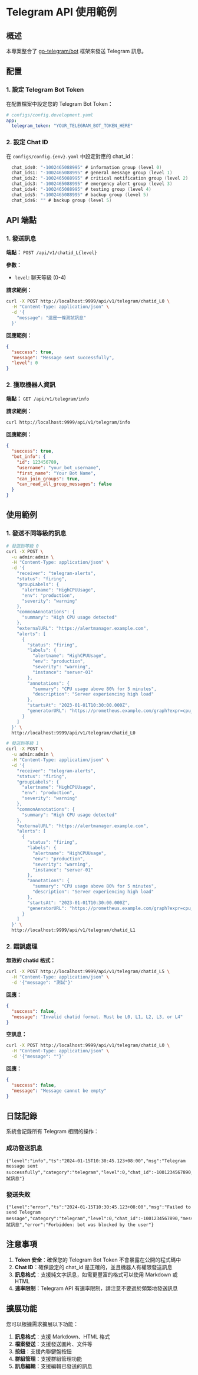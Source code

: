 # Telegram API 使用範例

## 概述

本專案整合了 [go-telegram/bot](https://github.com/go-telegram/bot) 框架來發送 Telegram 訊息。

## 配置

### 1. 設定 Telegram Bot Token

在配置檔案中設定您的 Telegram Bot Token：

```yaml
# configs/config.development.yaml
app:
  telegram_token: "YOUR_TELEGRAM_BOT_TOKEN_HERE"
```

### 2. 設定 Chat ID

在 `configs/config.{env}.yaml` 中設定對應的 chat_id：

```go
  chat_ids0: "-1002465088995" # information group (level 0)
  chat_ids1: "-1002465088995" # general message group (level 1)
  chat_ids2: "-1002465088995" # critical notification group (level 2)
  chat_ids3: "-1002465088995" # emergency alert group (level 3)
  chat_ids4: "-1002465088995" # testing group (level 4)
  chat_ids5: "-1002465088995" # backup group (level 5)
  chat_ids6: "" # backup group (level 5)
```

## API 端點

### 1. 發送訊息

**端點：** `POST /api/v1/chatid_L{level}`

**參數：**

- `level`: 聊天等級 (0-4)

**請求範例：**

```bash
curl -X POST http://localhost:9999/api/v1/telegram/chatid_L0 \
  -H "Content-Type: application/json" \
  -d '{
    "message": "這是一條測試訊息"
  }'
```

**回應範例：**

```json
{
  "success": true,
  "message": "Message sent successfully",
  "level": 0
}
```

### 2. 獲取機器人資訊

**端點：** `GET /api/v1/telegram/info`

**請求範例：**

```bash
curl http://localhost:9999/api/v1/telegram/info
```

**回應範例：**

```json
{
  "success": true,
  "bot_info": {
    "id": 123456789,
    "username": "your_bot_username",
    "first_name": "Your Bot Name",
    "can_join_groups": true,
    "can_read_all_group_messages": false
  }
}
```

## 使用範例

### 1. 發送不同等級的訊息

```bash
# 發送到等級 0
curl -X POST \
  -u admin:admin \
  -H "Content-Type: application/json" \
  -d '{
    "receiver": "telegram-alerts",
    "status": "firing",
    "groupLabels": {
      "alertname": "HighCPUUsage",
      "env": "production",
      "severity": "warning"
    },
    "commonAnnotations": {
      "summary": "High CPU usage detected"
    },
    "externalURL": "https://alertmanager.example.com",
    "alerts": [
      {
        "status": "firing",
        "labels": {
          "alertname": "HighCPUUsage",
          "env": "production",
          "severity": "warning",
          "instance": "server-01"
        },
        "annotations": {
          "summary": "CPU usage above 80% for 5 minutes",
          "description": "Server experiencing high load"
        },
        "startsAt": "2023-01-01T10:30:00.000Z",
        "generatorURL": "https://prometheus.example.com/graph?expr=cpu_usage"
      }
    ]
  }' \
  http://localhost:9999/api/v1/telegram/chatid_L0

# 發送到等級 1
curl -X POST \
  -u admin:admin \
  -H "Content-Type: application/json" \
  -d '{
    "receiver": "telegram-alerts",
    "status": "firing",
    "groupLabels": {
      "alertname": "HighCPUUsage",
      "env": "production",
      "severity": "warning"
    },
    "commonAnnotations": {
      "summary": "High CPU usage detected"
    },
    "externalURL": "https://alertmanager.example.com",
    "alerts": [
      {
        "status": "firing",
        "labels": {
          "alertname": "HighCPUUsage",
          "env": "production",
          "severity": "warning",
          "instance": "server-01"
        },
        "annotations": {
          "summary": "CPU usage above 80% for 5 minutes",
          "description": "Server experiencing high load"
        },
        "startsAt": "2023-01-01T10:30:00.000Z",
        "generatorURL": "https://prometheus.example.com/graph?expr=cpu_usage"
      }
    ]
  }' \
  http://localhost:9999/api/v1/telegram/chatid_L1
```

### 2. 錯誤處理

**無效的 chatid 格式：**

```bash
curl -X POST http://localhost:9999/api/v1/telegram/chatid_L5 \
  -H "Content-Type: application/json" \
  -d '{"message": "測試"}'
```

**回應：**

```json
{
  "success": false,
  "message": "Invalid chatid format. Must be L0, L1, L2, L3, or L4"
}
```

**空訊息：**

```bash
curl -X POST http://localhost:9999/api/v1/telegram/chatid_L0 \
  -H "Content-Type: application/json" \
  -d '{"message": ""}'
```

**回應：**

```json
{
  "success": false,
  "message": "Message cannot be empty"
}
```

## 日誌記錄

系統會記錄所有 Telegram 相關的操作：

### 成功發送訊息

```
{"level":"info","ts":"2024-01-15T10:30:45.123+08:00","msg":"Telegram message sent successfully","category":"telegram","level":0,"chat_id":-1001234567890,"message":"測試訊息"}
```

### 發送失敗

```
{"level":"error","ts":"2024-01-15T10:30:45.123+08:00","msg":"Failed to send Telegram message","category":"telegram","level":0,"chat_id":-1001234567890,"message":"測試訊息","error":"Forbidden: bot was blocked by the user"}
```

## 注意事項

1. **Token 安全**：確保您的 Telegram Bot Token 不會暴露在公開的程式碼中
2. **Chat ID**：確保設定的 chat_id 是正確的，並且機器人有權限發送訊息
3. **訊息格式**：支援純文字訊息，如需更豐富的格式可以使用 Markdown 或 HTML
4. **速率限制**：Telegram API 有速率限制，請注意不要過於頻繁地發送訊息

## 擴展功能

您可以根據需求擴展以下功能：

1. **訊息格式**：支援 Markdown、HTML 格式
2. **檔案發送**：支援發送圖片、文件等
3. **按鈕**：支援內聯鍵盤按鈕
4. **群組管理**：支援群組管理功能
5. **訊息編輯**：支援編輯已發送的訊息
